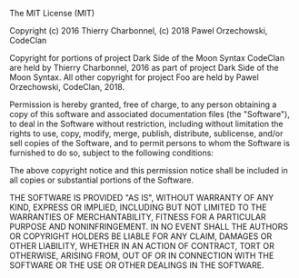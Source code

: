 The MIT License (MIT)

Copyright (c) 2016 Thierry Charbonnel, (c) 2018 Pawel Orzechowski, CodeClan

Copyright for portions of project Dark Side of the Moon Syntax CodeClan are held by Thierry Charbonnel, 2016 as part of project Dark Side of the Moon Syntax. All other copyright for project Foo are held by Pawel Orzechowski, CodeClan, 2018.


Permission is hereby granted, free of charge, to any person obtaining
a copy of this software and associated documentation files (the
"Software"), to deal in the Software without restriction, including
without limitation the rights to use, copy, modify, merge, publish,
distribute, sublicense, and/or sell copies of the Software, and to
permit persons to whom the Software is furnished to do so, subject to
the following conditions:

The above copyright notice and this permission notice shall be
included in all copies or substantial portions of the Software.

THE SOFTWARE IS PROVIDED "AS IS", WITHOUT WARRANTY OF ANY KIND,
EXPRESS OR IMPLIED, INCLUDING BUT NOT LIMITED TO THE WARRANTIES OF
MERCHANTABILITY, FITNESS FOR A PARTICULAR PURPOSE AND
NONINFRINGEMENT. IN NO EVENT SHALL THE AUTHORS OR COPYRIGHT HOLDERS BE
LIABLE FOR ANY CLAIM, DAMAGES OR OTHER LIABILITY, WHETHER IN AN ACTION
OF CONTRACT, TORT OR OTHERWISE, ARISING FROM, OUT OF OR IN CONNECTION
WITH THE SOFTWARE OR THE USE OR OTHER DEALINGS IN THE SOFTWARE.
